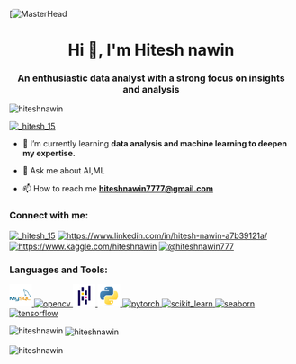 [![MasterHead](https://lemonyblog.com/wp-content/uploads/2020/12/Data-Science-and-Analytics-scaled.jpeg
)
<h1 align="center">Hi 👋, I'm Hitesh nawin</h1>
<h3 align="center">An enthusiastic data analyst with a strong focus on insights and analysis</h3>


<p align="left"> <img src="https://komarev.com/ghpvc/?username=hiteshnawin&label=Profile%20views&color=0e75b6&style=flat" alt="hiteshnawin" /> </p>

<p align="left"> <a href="https://twitter.com/_hitesh_15" target="blank"><img src="https://img.shields.io/twitter/follow/_hitesh_15?logo=twitter&style=for-the-badge" alt="_hitesh_15" /></a> </p>

- 🌱 I’m currently learning **data analysis and machine learning to deepen my expertise.**

- 💬 Ask me about AI,ML

- 📫 How to reach me **hiteshnawin7777@gmail.com**

<h3 align="left">Connect with me:</h3>
<p align="left">
<a href="https://twitter.com/_hitesh_15" target="blank"><img align="center" src="https://raw.githubusercontent.com/rahuldkjain/github-profile-readme-generator/master/src/images/icons/Social/twitter.svg" alt="_hitesh_15" height="30" width="40" /></a>
<a href="https://linkedin.com/in/https://www.linkedin.com/in/hitesh-nawin-a7b39121a/" target="blank"><img align="center" src="https://raw.githubusercontent.com/rahuldkjain/github-profile-readme-generator/master/src/images/icons/Social/linked-in-alt.svg" alt="https://www.linkedin.com/in/hitesh-nawin-a7b39121a/" height="30" width="40" /></a>
<a href="https://kaggle.com/https://www.kaggle.com/hiteshnawin" target="blank"><img align="center" src="https://raw.githubusercontent.com/rahuldkjain/github-profile-readme-generator/master/src/images/icons/Social/kaggle.svg" alt="https://www.kaggle.com/hiteshnawin" height="30" width="40" /></a>
<a href="https://www.hackerrank.com/hiteshnawin777?hr_r=1" target="blank"><img align="center" src="https://raw.githubusercontent.com/rahuldkjain/github-profile-readme-generator/master/src/images/icons/Social/hackerrank.svg" alt="@hiteshnawin777" height="30" width="40" /></a>
</p>

<h3 align="left">Languages and Tools:</h3>
<p align="left"> <a href="https://www.mysql.com/" target="_blank" rel="noreferrer"> <img src="https://raw.githubusercontent.com/devicons/devicon/master/icons/mysql/mysql-original-wordmark.svg" alt="mysql" width="40" height="40"/> </a> <a href="https://opencv.org/" target="_blank" rel="noreferrer"> <img src="https://www.vectorlogo.zone/logos/opencv/opencv-icon.svg" alt="opencv" width="40" height="40"/> </a> <a href="https://pandas.pydata.org/" target="_blank" rel="noreferrer"> <img src="https://raw.githubusercontent.com/devicons/devicon/2ae2a900d2f041da66e950e4d48052658d850630/icons/pandas/pandas-original.svg" alt="pandas" width="40" height="40"/> </a> <a href="https://www.python.org" target="_blank" rel="noreferrer"> <img src="https://raw.githubusercontent.com/devicons/devicon/master/icons/python/python-original.svg" alt="python" width="40" height="40"/> </a> <a href="https://pytorch.org/" target="_blank" rel="noreferrer"> <img src="https://www.vectorlogo.zone/logos/pytorch/pytorch-icon.svg" alt="pytorch" width="40" height="40"/> </a> <a href="https://scikit-learn.org/" target="_blank" rel="noreferrer"> <img src="https://upload.wikimedia.org/wikipedia/commons/0/05/Scikit_learn_logo_small.svg" alt="scikit_learn" width="40" height="40"/> </a> <a href="https://seaborn.pydata.org/" target="_blank" rel="noreferrer"> <img src="https://seaborn.pydata.org/_images/logo-mark-lightbg.svg" alt="seaborn" width="40" height="40"/> </a> <a href="https://www.tensorflow.org" target="_blank" rel="noreferrer"> <img src="https://www.vectorlogo.zone/logos/tensorflow/tensorflow-icon.svg" alt="tensorflow" width="40" height="40"/> </a> </p>

<p><img align="left" src="https://github-readme-stats.vercel.app/api/top-langs?username=hiteshnawin&show_icons=true&locale=en&layout=compact" alt="hiteshnawin" /></p>

<p>&nbsp;<img align="center" src="https://github-readme-stats.vercel.app/api?username=hiteshnawin&show_icons=true&locale=en" alt="hiteshnawin" /></p>

<p><img align="center" src="https://github-readme-streak-stats.herokuapp.com/?user=hiteshnawin&" alt="hiteshnawin" /></p>
